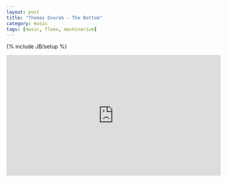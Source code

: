 ```yaml
---
layout: post
title: "Thomas Dvorak - The Bottom"
category: music
tags: [music, floex, machinarium]
---
```

{% include JB/setup %}

<iframe width="560" height="315" src="http://www.youtube.com/embed/XHPjpflNssY" frameborder="0" allowfullscreen></iframe>
